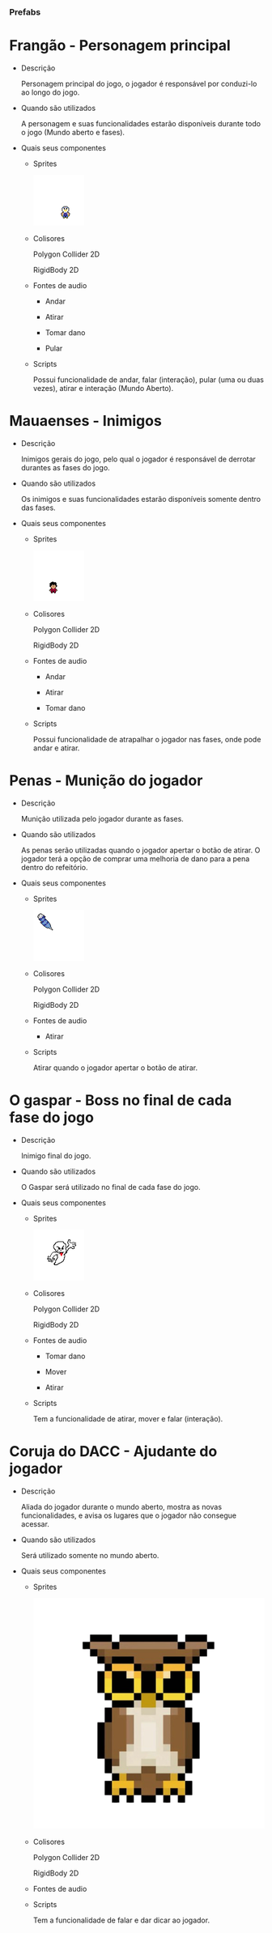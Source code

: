 ### Prefabs
# Frangão - Personagem principal
- Descrição

  Personagem principal do jogo, o jogador é responsável por conduzi-lo ao longo do jogo.
- Quando são utilizados

  A personagem e suas funcionalidades estarão disponíveis durante todo o jogo (Mundo aberto e fases).
- Quais seus componentes
    - Sprites

      ![Frangao](https://github.com/ChuckFelix765/DevJogos-ProjectF/blob/main/Sprites/imagem....-main/Frangao/.png/frangoparadofrente.png)
    - Colisores
 
      Polygon Collider 2D
      
      RigidBody 2D 
    - Fontes de audio

      - Andar
      
      - Atirar
      
      - Tomar dano
      
      - Pular
    - Scripts

      Possui funcionalidade de andar, falar (interação), pular (uma ou duas vezes), atirar e interação (Mundo Aberto).


# Mauaenses - Inimigos
- Descrição

  Inimigos gerais do jogo, pelo qual o jogador é responsável de derrotar durantes as fases do jogo.
- Quando são utilizados

  Os inimigos e suas funcionalidades estarão disponíveis somente dentro das fases.
- Quais seus componentes
    - Sprites

      ![Inimigo](https://github.com/ChuckFelix765/DevJogos-ProjectF/blob/main/Sprites/imagem....-main/NPC/.png/maua1.png)
    - Colisores
 
      Polygon Collider 2D 
      
      RigidBody 2D 
    - Fontes de audio

      - Andar
      
      - Atirar
      
      - Tomar dano

    - Scripts

      Possui funcionalidade de atrapalhar o jogador nas fases, onde pode andar e atirar.

# Penas - Munição do jogador
- Descrição

  Munição utilizada pelo jogador durante as fases. 
- Quando são utilizados

   As penas serão utilizadas quando o jogador apertar o botão de atirar.
   O jogador terá a opção de comprar uma melhoria de dano para a pena dentro do refeitório.
- Quais seus componentes
    - Sprites
      
      ![Pena](https://github.com/ChuckFelix765/DevJogos-ProjectF/blob/main/Sprites/imagem....-main/Frangao/.png/pena.png)
    - Colisores
 
      Polygon Collider 2D
      
      RigidBody 2D 
    - Fontes de audio

      - Atirar

    - Scripts

      Atirar quando o jogador apertar o botão de atirar.

# O gaspar - Boss no final de cada fase do jogo 
- Descrição

  Inimigo final do jogo. 
- Quando são utilizados

   O Gaspar será utilizado no final de cada fase do jogo.

- Quais seus componentes
    - Sprites
      
      ![Gaspar](https://github.com/ChuckFelix765/DevJogos-ProjectF/blob/main/Sprites/imagem....-main/FantasmaMaua/.png/gasparzinho.png)
    - Colisores
 
      Polygon Collider 2D
      
      RigidBody 2D 
    - Fontes de audio
      
      - Tomar dano

      - Mover
    
      - Atirar
    - Scripts

      Tem a funcionalidade de atirar, mover e falar (interação).


# Coruja do DACC - Ajudante do jogador 
- Descrição

  Aliada do jogador durante o mundo aberto, mostra as novas funcionalidades, e avisa os lugares que o jogador não consegue acessar. 
- Quando são utilizados

   Será utilizado somente no mundo aberto. 

- Quais seus componentes
    - Sprites
      
      ![Coruja](https://github.com/ChuckFelix765/DevJogos-ProjectF/blob/main/Sprites/imagem....-main/MapaFei/image-removebg-preview%20(10).png)
    - Colisores
 
      Polygon Collider 2D
      
      RigidBody 2D 
    - Fontes de audio

    - Scripts

      Tem a funcionalidade de falar e dar dicar ao jogador.
